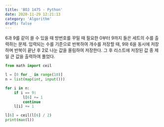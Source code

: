 ```yaml
---
title: 'BOJ 1475 - Python'
date: 2020-11-29 12:21:13
category: 'Algorithm'
draft: false
---
```

6과 9를 같이 쓸 수 있을 때 방번호를 꾸밀 때 필요한 0부터 9까지 들은 세트의 수를 출력하는 문제. 입력되는 수를 기준으로 반복하여 개수를 저장할 때, 9와 6을 동시에 저장하며 반복이 끝난 후 2로 나눈 값을 올림하여 저장한다. 그 후 리스트에 저장된 값 중 제일 큰 값을 출력하여 풀었다.
```python
from math import ceil

l = [0 for _ in range(10)]
n = list(map(int, input()))

for i in n:
    if i == 9:
        l[6] += 1
        continue
    l[i] += 1

l[6] = ceil(l[6] / 2)
print(max(l))

```